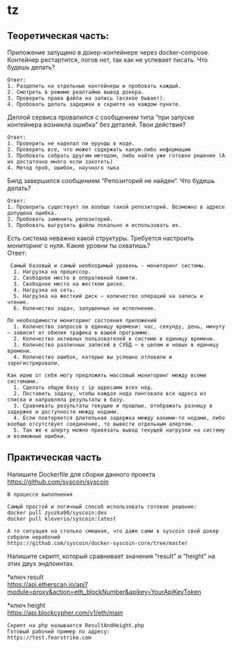 # tz

## Теоретическая часть:

Приложение запущено в докер-контейнере через docker-compose.  
Контейнер рестартится, логов нет, так как не успевает писать. Что будешь делать?  

    Ответ: 
    1. Разделить на отдельные контейнеры и пробовать каждый.
    2. Смотреть в режиме реалтайма вывод докера.  
    3. Проверить права файла на запись (всякое бывает).  
    4. Пробовать делать задержки в скрипте на каждом пункте.  


Деплой сервиса провалился с сообщением типа “при запуске контейнера возникла ошибка” без деталей. Твои действия? 

    Ответ:  
    1. Проверить не наделал ли ерунды в коде.  
    2. Проверить все, что может содержать какую-либо информацию  
    3. Пробовать собрать другим методом, либо найти уже готовое решение (А их достаточно много если захотеть)  
    4. Метод проб, ошибок, научного тыка  


Билд завершился сообщением “Репозиторий не найден“. Что будешь делать?   

    Ответ:  
    1. Проверить существует ли вообще такой репозиторий. Возможно в адресе допущена ошибка.  
    2. Пробовать заменить репозиторий.  
    3. Пробовать выгрузить файлы локально и использовать их.  



Есть система неважно какой структуры. Требуется настроить мониторинг с нуля. Какие уровни ты охватишь?  
  Ответ:

     Самый базовый и самый необходимый уровень - мониторинг системы.  
      1. Нагрузка на процессор.  
      2. Свободное место в оперативной памяти.  
      3. Свободное место на жестком диске.  
      4. Нагрузка на сеть.  
      5. Нагрузка на жесткий диск — количество операций на запись и чтение.  
      6. Количество задач, запущенных на исполнение.  
      
    По необходимости мониторинг состояния приложений  
      1. Количество запросов в единицу времени: час, секунду, день, минуту — зависит от обилия трафика в вашей программе.  
      2. Количество активных пользователей в системе в единицу времени.  
      3. Количество различных записей в СУБД — в целом и новых в единицу времени.  
      4. Количество ошибок, которые вы успешно отловили и зарегистрировали.  
      
    Как идею от себя могу предложить массовый мониторинг между всеми системами.  
      1. Сделать общую базу с ip адресами всех нод.  
      2. Поставить задачу, чтобы каждая нода пинговала все адреса из списка и направляла результаты в базу.  
      3. Сравнивать результаты текущие и прошлые, отображать разницу в задержке и доступности между нодами.  
      4. Если повторяется длительная задержка между какими-то нодами, либо вообще отсутствует соединение, то вывести отдельным алертом.  
      5. Так же к алерту можно привязать вывод текущей нагрузки на систему и возможные ошибки.  

## Практическая часть

Напишите Dockerfile для сборки данного проекта https://github.com/syscoin/syscoin  
  
    В процессе выполнения  
    
    Самый простой и логичный способ использовать готовое решение:  
    docker pull zyuzka90/syscoin:dev  
    docker pull kleverio/syscoin:latest  

    А то ситуация на столько смешная, что даже сами в syscoin свой докер собрали нерабочий  
    https://github.com/syscoin/docker-syscoin-core/tree/master

Напишите скрипт, который сравнивает значения “result” и “height” на этих двух эндпоинтах.  

  *ключ result  
  https://api.etherscan.io/api?module=proxy&action=eth_blockNumber&apikey=YourApiKeyToken  
  
  *ключ height  
  https://api.blockcypher.com/v1/eth/main  
  
    Скрипт на php называется ResultAndHeight.php
    Готовый рабочий пример по адресу: 
    https://test.fearstrike.com
